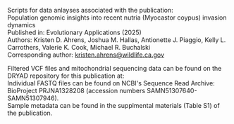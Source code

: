 Scripts for data anlayses associated with the publication:  
Population genomic insights into recent nutria (Myocastor coypus) invasion dynamics  
Published in: Evolutionary Applications (2025)  
Authors: Kristen D. Ahrens, Joshua M. Hallas, Antionette J. Piaggio, Kelly L. Carrothers, Valerie K. Cook, Michael R. Buchalski  
Corresponding author: kristen.ahrens@wildlife.ca.gov

Filtered VCF files and mitochondrial sequencing data can be found on the DRYAD repository for this publication at:  
Individual FASTQ files can be found on NCBI's Sequence Read Archive: BioProject PRJNA1328208 (accession numbers SAMN51307640-SAMN51307946).  
Sample metadata can be found in the supplmental materials (Table S1) of the publication.
